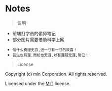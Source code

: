 # Notes

> 说明

- 前端打字员的偷师笔记
- 部分图片需要借助科学上网

>

- `怕什么真理无穷,进一寸有一寸的欢喜！`
- `吾生也有涯,而知也无涯,以有涯随无涯,殆已！`


> License

Copyright (c) min Corporation. All rights reserved.

Licensed under the [MIT](LICENSE.txt) license.
